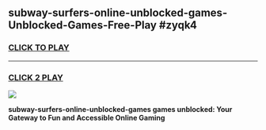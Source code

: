 
## subway-surfers-online-unblocked-games-Unblocked-Games-Free-Play #zyqk4
<h3>
<a href="https://us.freeplayer.one?title=subway-surfers-online-unblocked-games&ref=9M">CLICK TO PLAY</a></h3>
<hr>

<h3>
<a href="https://us.freeplayer.one?title=subway-surfers-online-unblocked-games&ref=9M">CLICK 2 PLAY</a>
  
</h3>

<a href="https://us.freeplayer.one?title=subway-surfers-online-unblocked-games&ref=9M"><img src="https://clearcache.store/games.png"></a>


**subway-surfers-online-unblocked-games games unblocked: Your Gateway to Fun and Accessible Online Gaming**
